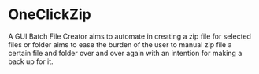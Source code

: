 # OneClickZip
A GUI Batch File Creator aims to automate in creating a zip file for selected files or folder aims to ease the burden of the user to manual zip file a certain file and folder over and over again with an intention for making a back up for it.
